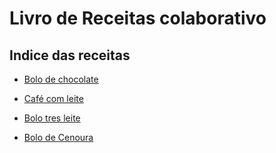 # Livro de Receitas colaborativo

## Indice das receitas

- [Bolo de chocolate](BoloDeChocolate.html)
- [Café com leite](CafeComLeite.txt)

- [Bolo tres leite](BoloTresLeite.txt)

- [Bolo de Cenoura](BoloDeCenoura.txt)

